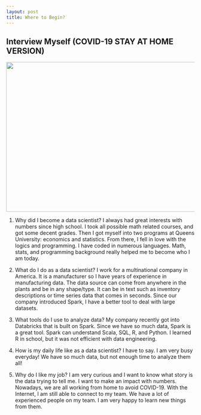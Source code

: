 ```yaml
---
layout: post
title: Where to Begin?
---
```

## Interview Myself (COVID-19 STAY AT HOME VERSION)

<p align="center">
  <img width="600" height="400" src="https://raw.githubusercontent.com/yanglusi/yanglusi.github.io/master/images/ds.jpg">
</p>

1. Why did I become a data scientist?
I always had great interests with numbers since high school. I took all possible math related courses, and got some decent grades. Then I got myself into two programs at Queens University: economics and statistics. From there, I fell in love with the logics and programming. I have coded in numerous languages. Math, stats, and programming background really helped me to become who I am today. 

2. What do I do as a data scientist?
I work for a multinational company in America. It is a manufacturer so I have years of experience in manufacturing data. The data source can come from anywhere in the plants and be in any shape/type. It can be in text such as inventory descriptions or time series data that comes in seconds. Since our company introduced Spark, I have a better tool to deal with large datasets. 

3. What tools do I use to analyze data?
My company recently got into Databricks that is built on Spark. Since we have so much data, Spark is a great tool. Spark can understand Scala, SQL, R, and Python. I learned R in school, but it was not efficient with data engineering. 

4. How is my daily life like as a data scientist?
I have to say. I am very busy everyday! We have so much data, but not enough time to analyze them all! 

5. Why do I like my job?
I am very curious and I want to know what story is the data trying to tell me. I want to make an impact with numbers. Nowadays, we are all working from home to avoid COVID-19. With the Internet, I am still able to connect to my team. We have a lot of experienced people on my team. I am very happy to learn new things from them. 
